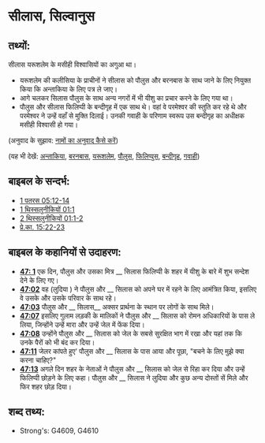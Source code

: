# सीलास, सिल्वानुस #

## तथ्यों: ##

सीलास यरूशलेम के मसीही विश्वासियों का अगुआ था।

* यरूशलेम की कलीसिया के प्राचीनों ने सीलास को पौलुस और बरनबास के साथ जाने के लिए नियुक्त किया कि अन्ताकिया के लिए पत्र ले जाए।
* आगे चलकर सिलास पौलुस के साथ अन्य नगरों में भी यीशु का प्रचार करने के लिए गया था।
* पौलुस और सीलास फिलिप्पी के बन्दीगृह में एक साथ थे। वहां वे परमेश्वर की स्तुति कर रहे थे और परमेश्वर ने उन्हें वहाँ से मुक्ति दिलाई। उनकी गवाही के परिणाम स्वरूप उस बन्दीगृह का अधीक्षक मसीही विश्वासी हो गया।

(अनुवाद के सुझाव: [नामों का अनुवाद कैसे करें](rc://hi/ta/man/translate/translate-names))

(यह भी देखें: [अन्ताकिया](../names/antioch.md), [बरनबास](../names/barnabas.md), [यरूशलेम](../names/jerusalem.md), [पौलुस](../names/paul.md), [फिलिप्पुस](../names/philippi.md), [बन्दीगृह](../other/prison.md), [गवाही](../kt/testimony.md))

## बाइबल के सन्दर्भ: ##

* [1 पतरस 05:12-14](rc://hi/tn/help/1pe/05/12)
* [1 थिस्सलुनीकियों 01:1](rc://hi/tn/help/1th/01/01)
* [2 थिस्सलुनीकियों 01:1-2](rc://hi/tn/help/2th/01/01)
* [प्रे.का. 15:22-23](rc://hi/tn/help/act/15/22)

## बाइबल के कहानियों से उदाहरण: ##

* __[47: 1](rc://hi/tn/help/obs/47/01)__ एक दिन, पौलुस और उसका मित्र __ सिलास फिलिप्पी के शहर में यीशु के बारे में शुभ सन्देश देने के लिए गए। 
* __[47:02](rc://hi/tn/help/obs/47/02)__ वह (लुदिया ) ने पौलुस और __ सिलास को अपने घर में रहने के लिए आमंत्रित किया, इसलिए वे उसके और उसके परिवार के साथ रहे।
* __[47:03](rc://hi/tn/help/obs/47/03)__ पौलुस और __ सिलास__ अक्सर प्रार्थना के स्थान पर लोगों के साथ मिले। 
* __[47:07](rc://hi/tn/help/obs/47/07)__ इसलिए गुलाम लड़की के मालिकों ने पौलुस और __ सिलास को रोमन अधिकारियों के पास ले लिया, जिन्होंने उन्हें मारा और उन्हें जेल में फेंक दिया।
* __[47:08](rc://hi/tn/help/obs/47/08)__ उन्होंने पौलुस और __ सिलास को जेल के सबसे सुरक्षित भाग में रखा और यहां तक कि उनके पैरों को भी बंद कर दिया। 
* __[47:11](rc://hi/tn/help/obs/47/11)__ जेलर कांपते हुए' पौलुस और __ सिलास के पास आया और पूछा, "बचने के लिए मुझे क्या करना चाहिए?" 
* __[47:13](rc://hi/tn/help/obs/47/13)__ अगले दिन शहर के नेताओं ने पौलुस और __ सिलास को जेल से रिहा कर दिया और उन्हें फिलिप्पी छोड़ने के लिए कहा। पौलुस और __ सिलास ने लुदिया और कुछ अन्य दोस्तों सें मिले और फिर शहर छोड़ दिया।

## शब्द तथ्य: ##

* Strong's: G4609, G4610

